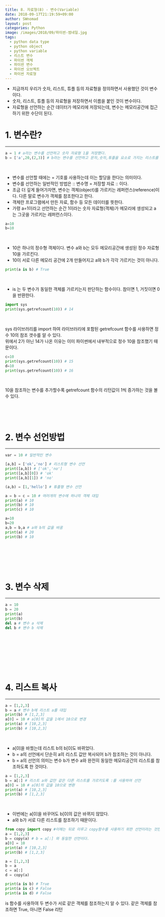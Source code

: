 ```yaml
---
title: 8. 자료형(8) - 변수(Variable)
date: 2018-09-17T21:19:59+09:00
author: SWnomad
layout: post
categories: Python
image: /images/2018/09/파이썬-썸네일.jpg
tags:
  - python data type
  - python object
  - python variable
  - 리스트 변수
  - 파이썬 객체
  - 파이썬 변수
  - 파이썬 오브젝트
  - 파이썬 자료형
---
```

  * 지금까지 우리가 숫자, 리스트, 튜플 등의 자료형을 정의하면서 사용했던 것이 변수이다.
  * 숫자, 리스트, 튜플 등의 자료형을 저장하면서 이름을 붙인 것이 변수이다.
  * 자료형을 선언하는 순간 데이터가 메모리에 저장되는데, 변수는 메모리공간에 접근하기 위한 수단이 된다.

# 1. 변수란?

* * *



~~~ python
a = 1 # a라는 변수를 선언하고 숫자 자료형 1을 저장했다.
b = ['a',20,(2,3)] # b라는 변수를 선언하고 문자,숫자,튜플을 요소로 가지는 리스트를 저장했다.
~~~

&nbsp;

  * 변수를 선언할 때에는 = 기호를 사용하는데 이는 할당을 한다는 의미이다.
  * 변수를 선언하는 일반적인 방법은 :: 변수명 = 저장할 자료 :: 이다.
  * 조금 더 깊게 들어가자면, 변수는 객체(object)를 가르키는 레퍼런스(reference)이다. 다른 말로 변수가 객체를 참조한다고 한다.
  * 객체란 프로그램에서 만든 자료, 함수 등 모든 데이터를 뜻한다.
  * 가령 a=1이라고 선언하는 순간 1이라는 숫자 자료형(객체)가 메모리에 생성되고 a는 그곳을 가르키는 레퍼런스이다.



~~~ python
a=10
b=10
~~~

&nbsp;

  * 10은 하나의 정수형 객체이다. 변수 a와 b는 모두 메모리공간에 생성된 정수 자료형 10을 가르킨다.
  * 10이 서로 다른 메모리 공간에 2개 만들어지고 a와 b가 각각 가르키는 것이 아니다.



~~~ python
print(a is b) # True
~~~

&nbsp;

  * is 는 두 변수가 동일한 객체를 가르키는지 판단하는 함수이다. 참이면 1, 거짓이면 0을 반환한다.



~~~ python
import sys
print(sys.getrefcount(10)) # 14
~~~

&nbsp;

sys 라이브러리를 import 하여 라이브러리에 포함된 getrefcount 함수를 사용하면 정수 10의 참조 갯수를 알 수 있다.  
위에서 2가 아닌 14가 나온 이유는 이미 파이썬에서 내부적으로 정수 10을 참조했기 때문이다.



~~~ python
c=10
print(sys.getrefcount(10)) # 15
d=10
print(sys.getrefcount(10)) # 16
~~~

&nbsp;

10을 참조하는 변수를 추가할수록 getrefcount 함수의 리턴값이 1씩 증가하는 것을 볼 수 있다.

&nbsp;

&nbsp;

# 2. 변수 선언방법

* * *



~~~ python
var = 10 # 일반적인 변수

[a,b] = ['ok','no'] # 리스트형 변수 선언
print([a,b]) # ['ok','no']
print([a,b][0]) # 'ok'
print([a,b][1]) # 'no'

(a,b) = [1,'hello'] # 튜플형 변수 선언

a = b = c = 10 # 여러개의 변수에 하나의 객체 대입
print(a) # 10
print(b) # 10
print(c) # 10

a=10
b=20
a,b = b,a # a와 b의 값을 바꿈
print(a) # 20
print(b) # 10
~~~

&nbsp;

&nbsp;

&nbsp;

# 3. 변수 삭제

* * *



~~~ python
a = 10
b = 20
print(a)
print(b)
del a # 변수 a 삭제
del b # 변수 b 삭제
~~~

&nbsp;

&nbsp;

&nbsp;

&nbsp;

# 4. 리스트 복사

* * *



~~~ python
a = [1,2,3]
b = a # 변수 b에 리스트 a를 대입
print(b) # [1,2,3]
a[0] = 10 # a[0]의 값을 1에서 10으로 변경
print(a) # [10,2,3]
print(b) # [10,2,3]
~~~

&nbsp;

  * a[0]을 바꿨는데 리스트 b의 b[0]도 바뀌었다.
  * b = a의 선언에서 단순히 a의 리스트 값만 복사되어 b가 참조하는 것이 아니다.
  * b = a의 선언의 의미는 변수 b가 변수 a와 완전히 동일한 메모리공간의 리스트를 참조하도록 한 것이다.



~~~ python
a = [1,2,3]
b = a[:] # 리스트 a와 값만 같은 다른 리스트를 가르키도록 :를 사용하여 선언
a[0] = 10 # a[0]의 값을 10으로 변환
print(a) # [10,2,3]
print(b) # [1,2,3]
~~~

&nbsp;

  * 이번에는 a[0]을 바꾸어도 b[0]의 값은 바뀌지 않았다.
  * a와 b가 서로 다른 리스트를 참조하기 때문이다.



~~~ python
from copy import copy #이해는 뒤로 미루고 copy함수를 사용하기 위한 선언이라는 것만 알아두자.
a = [1,2,3]
b = copy(a) # b = a[:] 와 동일한 선언이다.
a[0] = 10
print(a) # [10,2,3]
print(b) # [1,2,3]

a = [1,2,3]
b = a
c = a[:]
d = copy(a)

print(a is b) # True
print(a is c) # False
print(a is d) # False
~~~



is 함수를 사용하여 두 변수가 서로 같은 객체를 참조하는지 알 수 있다. 같은 객체를 참조하면 True, 아니면 False 리턴